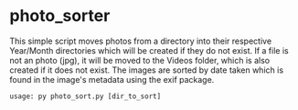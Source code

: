 # photo_sorter
This simple script moves photos from a directory into their respective
Year/Month directories which will be created if they do not exist.
If a file is not an photo (jpg), it will be moved to the Videos folder,
which is also created if it does not exist.
The images are sorted by date taken which is found in the image's
metadata using the exif package.

```usage: py photo_sort.py [dir_to_sort]```
